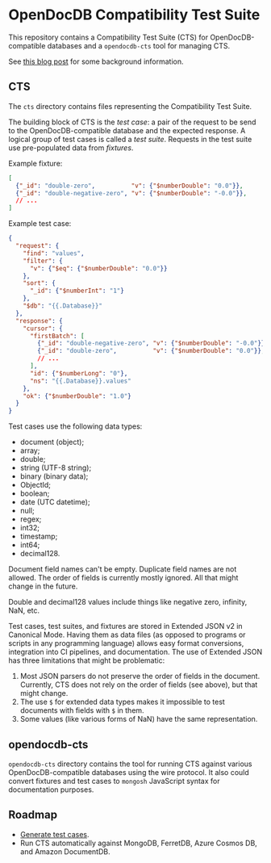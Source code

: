 # OpenDocDB Compatibility Test Suite

This repository contains a Compatibility Test Suite (CTS) for OpenDocDB-compatible databases
and a `opendocdb-cts` tool for managing CTS.

See [this blog post](https://opendocdb.org/steps-to-consider-when-standardizing-a-json-like-query-language) for some background information.

## CTS

The `cts` directory contains files representing the Compatibility Test Suite.

The building block of CTS is the *test case*: a pair of the request to be send to the OpenDocDB-compatible database and the expected response.
A logical group of test cases is called a *test suite*.
Requests in the test suite use pre-populated data from *fixtures*.

Example fixture:

```json
[
  {"_id": "double-zero",          "v": {"$numberDouble": "0.0"}},
  {"_id": "double-negative-zero", "v": {"$numberDouble": "-0.0"}},
  // ...
]
```

Example test case:

```json
{
  "request": {
    "find": "values",
    "filter": {
      "v": {"$eq": {"$numberDouble": "0.0"}}
    },
    "sort": {
      "_id": {"$numberInt": "1"}
    },
    "$db": "{{.Database}}"
  },
  "response": {
    "cursor": {
      "firstBatch": [
        {"_id": "double-negative-zero", "v": {"$numberDouble": "-0.0"}},
        {"_id": "double-zero",          "v": {"$numberDouble": "0.0"}},
        // ...
      ],
      "id": {"$numberLong": "0"},
      "ns": "{{.Database}}.values"
    },
    "ok": {"$numberDouble": "1.0"}
  }
}
```

Test cases use the following data types:
* document (object);
* array;
* double;
* string (UTF-8 string);
* binary (binary data);
* ObjectId;
* boolean;
* date (UTC datetime);
* null;
* regex;
* int32;
* timestamp;
* int64;
* decimal128.

Document field names can't be empty.
Duplicate field names are not allowed.
The order of fields is currently mostly ignored.
All that might change in the future.

Double and decimal128 values include things like negative zero, infinity, NaN, etc.

Test cases, test suites, and fixtures are stored in Extended JSON v2 in Canonical Mode. Having them as data files (as opposed to programs or scripts in any programming language) allows easy format conversions, integration into CI pipelines, and documentation. The use of Extended JSON has three limitations that might be problematic:
1. Most JSON parsers do not preserve the order of fields in the document. Currently, CTS does not rely on the order of fields (see above), but that might change.
2. The use `$` for extended data types makes it impossible to test documents with fields with `$` in them.
3. Some values (like various forms of NaN) have the same representation.

## opendocdb-cts

`opendocdb-cts` directory contains the tool for running CTS against various OpenDocDB-compatible databases
using the wire protocol.
It also could convert fixtures and test cases to `mongosh` JavaScript syntax for documentation purposes.

## Roadmap

* [Generate test cases](https://github.com/OpenDocDB/cts/issues/5).
* Run CTS automatically against MongoDB, FerretDB, Azure Cosmos DB, and Amazon DocumentDB.
